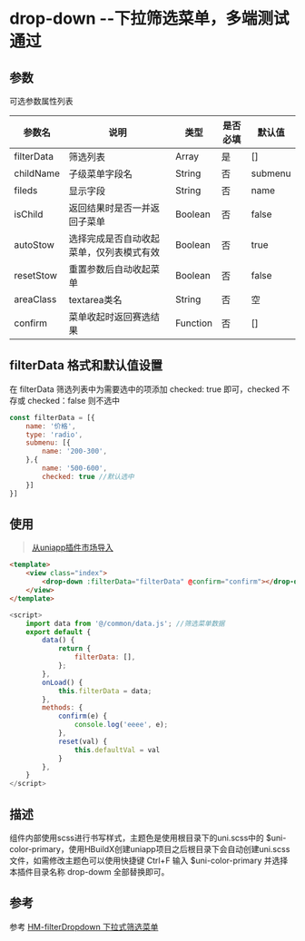 drop-down --下拉筛选菜单，多端测试通过
===========

## 参数
可选参数属性列表

|参数名|说明|类型|是否必填|默认值|
|----|----|----|----|----|
|filterData|筛选列表|Array|是|[]|
|childName|子级菜单字段名|String|否|submenu|
|fileds|显示字段|String|否|name|
|isChild|返回结果时是否一并返回子菜单|Boolean|否|false|
|autoStow|选择完成是否自动收起菜单，仅列表模式有效|Boolean|否|true|
|resetStow|重置参数后自动收起菜单|Boolean|否|false|
|areaClass|textarea类名|String|否|空|
|confirm|菜单收起时返回赛选结果|Function|否|[]|

## filterData 格式和默认值设置
在 filterData 筛选列表中为需要选中的项添加 checked: true 即可，checked 不存或 checked：false 则不选中
```js
const filterData = [{
	name: '价格',
	type: 'radio',
	submenu: [{
		name: '200-300',
	},{
		name: '500-600',
		checked: true //默认选中
	}]
}]
```

## 使用

>[从uniapp插件市场导入](https://ext.dcloud.net.cn/)

```html
<template>
	<view class="index">
		<drop-down :filterData="filterData" @confirm="confirm"></drop-down>
	</view>
</template>
```

```js
<script>
	import data from '@/common/data.js'; //筛选菜单数据
	export default {
		data() {
			return {
				filterData: [],
			};
		},
		onLoad() {
			this.filterData = data;
		},
		methods: {
			confirm(e) {
				console.log('eeee', e);
			},
			reset(val) {
				this.defaultVal = val
			}
		},
	}
</script>
```

## 描述
组件内部使用scss进行书写样式，主题色是使用根目录下的uni.scss中的 $uni-color-primary，使用HBuildX创建uniapp项目之后根目录下会自动创建uni.scss文件，如需修改主题色可以使用快捷键 Ctrl+F 输入 $uni-color-primary 并选择 本插件目录名称 drop-dowm 全部替换即可。

## 参考

参考 [HM-filterDropdown 下拉式筛选菜单](https://ext.dcloud.net.cn/plugin?id=1078) 
